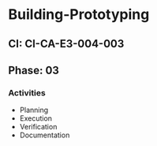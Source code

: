 # Building-Prototyping

## CI: CI-CA-E3-004-003
## Phase: 03

### Activities
- Planning
- Execution
- Verification
- Documentation
